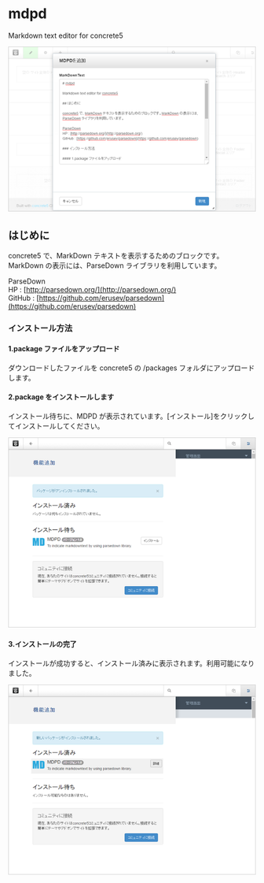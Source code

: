 # mdpd

Markdown text editor for concrete5

![SS1](docs/ss0010.png)

## はじめに

concrete5 で、MarkDown テキストを表示するためのブロックです。MarkDown の表示には、ParseDown ライブラリを利用しています。

ParseDown  
HP : [http://parsedown.org/](http://parsedown.org/)  
GitHub : [https://github.com/erusev/parsedown](https://github.com/erusev/parsedown)  

### インストール方法

#### 1.package ファイルをアップロード

ダウンロードしたファイルを concrete5 の /packages フォルダにアップロードします。

#### 2.package をインストールします

インストール待ちに、MDPD が表示されています。[インストール]をクリックしてインストールしてください。

![SS1](docs/ss0020.png)

#### 3.インストールの完了

インストールが成功すると、インストール済みに表示されます。利用可能になりました。

![SS2](docs/ss0030.png)
